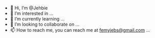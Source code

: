 - 👋 Hi, I’m @Jehbie
- 👀 I’m interested in ...
- 🌱 I’m currently learning ...
- 💞️ I’m looking to collaborate on ...
- 📫 How to reach me, you can reach me at femyjebs@gmail.com ...

<!---
Jehbie/Jehbie is a ✨ special ✨ repository because its `README.md` (this file) appears on your GitHub profile.
You can click the Preview link to take a look at your changes.
--->
